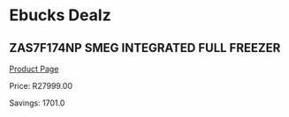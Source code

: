 
# Ebucks Dealz
## ZAS7F174NP SMEG INTEGRATED FULL FREEZER
[Product Page](https://www.ebucks.com/web/shop/productSelected.do?prodId=1183671702&catId=1196429345)

Price: R27999.00

Savings: 1701.0


	